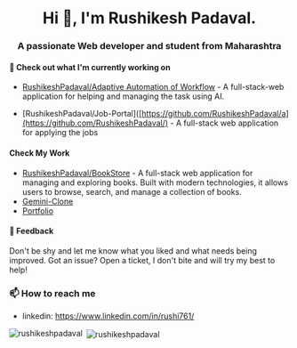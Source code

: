 

<h1 align="center">Hi 👋, I'm Rushikesh Padaval.</h1>
<h3 align="center">A passionate Web developer and student from Maharashtra</h3>

#### 👷 Check out what I'm currently working on

 - [RushikeshPadaval/Adaptive Automation of Workflow](https://github.com/RushikeshPadaval/Adaptive-Automation-of-Workflow) - A full-stack-web application for helping and managing the task using AI.
 
 - [RushikeshPadaval/Job-Portal]([https://github.com/RushikeshPadaval/a](https://github.com/RushikeshPadaval/) - A full-stack web application for applying the jobs  

#### Check My Work
 - [RushikeshPadaval/BookStore](https://github.com/RushikeshPadaval/BookStore) - A full-stack web application for managing and exploring books. Built with modern technologies, it allows users to browse, search, and manage a collection of books.
 - [Gemini-Clone](https://github.com/RushikeshPadaval/Gemini-clone)
 - [Portfolio](https://github.com/RushikeshPadaval/Portfolio)

#### 💬 Feedback

 Don't be shy and let me know what you liked
and what needs being improved. Got an issue? Open a ticket, I don't bite and will try my best to help!

### 📫 How to reach me
- linkedin: https://www.linkedin.com/in/rushi761/
<!-- - Discord: <a href=""> zer0#1064</a>
- dev.to:  -->

<!-- ### CV https://www.maurerkrisztian.com/
.

Want your own self-generating profile page? Check out [readme-scribe](https://github.com/muesli/readme-scribe)! -->

<p><img align="left" src="https://github-readme-stats.vercel.app/api/top-langs?username=rushikeshpadaval&show_icons=true&locale=en&layout=compact" alt="rushikeshpadaval" /></p>

<p>&nbsp;<img align="center" src="https://github-readme-stats.vercel.app/api?username=rushikeshpadaval&show_icons=true&locale=en" alt="rushikeshpadaval" /></p>

